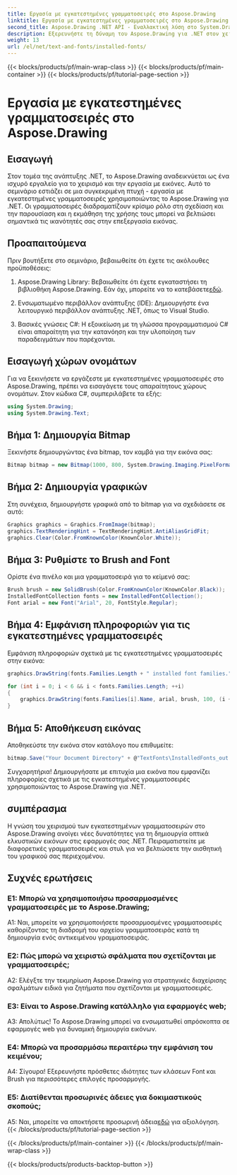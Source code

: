 ```yaml
---
title: Εργασία με εγκατεστημένες γραμματοσειρές στο Aspose.Drawing
linktitle: Εργασία με εγκατεστημένες γραμματοσειρές στο Aspose.Drawing
second_title: Aspose.Drawing .NET API - Εναλλακτική λύση στο System.Drawing.Common
description: Εξερευνήστε τη δύναμη του Aspose.Drawing για .NET στον χειρισμό των εγκατεστημένων γραμματοσειρών. Βελτιώστε τις δεξιότητές σας στην επεξεργασία εικόνας με αυτό το ολοκληρωμένο σεμινάριο.
weight: 13
url: /el/net/text-and-fonts/installed-fonts/
---
```


{{< blocks/products/pf/main-wrap-class >}}
{{< blocks/products/pf/main-container >}}
{{< blocks/products/pf/tutorial-page-section >}}

# Εργασία με εγκατεστημένες γραμματοσειρές στο Aspose.Drawing

## Εισαγωγή

Στον τομέα της ανάπτυξης .NET, το Aspose.Drawing αναδεικνύεται ως ένα ισχυρό εργαλείο για το χειρισμό και την εργασία με εικόνες. Αυτό το σεμινάριο εστιάζει σε μια συγκεκριμένη πτυχή - εργασία με εγκατεστημένες γραμματοσειρές χρησιμοποιώντας το Aspose.Drawing για .NET. Οι γραμματοσειρές διαδραματίζουν κρίσιμο ρόλο στη σχεδίαση και την παρουσίαση και η εκμάθηση της χρήσης τους μπορεί να βελτιώσει σημαντικά τις ικανότητές σας στην επεξεργασία εικόνας.

## Προαπαιτούμενα

Πριν βουτήξετε στο σεμινάριο, βεβαιωθείτε ότι έχετε τις ακόλουθες προϋποθέσεις:

1.  Aspose.Drawing Library: Βεβαιωθείτε ότι έχετε εγκαταστήσει τη βιβλιοθήκη Aspose.Drawing. Εάν όχι, μπορείτε να το κατεβάσετε[εδώ](https://releases.aspose.com/drawing/net/).

2. Ενσωματωμένο περιβάλλον ανάπτυξης (IDE): Δημιουργήστε ένα λειτουργικό περιβάλλον ανάπτυξης .NET, όπως το Visual Studio.

3. Βασικές γνώσεις C#: Η εξοικείωση με τη γλώσσα προγραμματισμού C# είναι απαραίτητη για την κατανόηση και την υλοποίηση των παραδειγμάτων που παρέχονται.

## Εισαγωγή χώρων ονομάτων

Για να ξεκινήσετε να εργάζεστε με εγκατεστημένες γραμματοσειρές στο Aspose.Drawing, πρέπει να εισαγάγετε τους απαραίτητους χώρους ονομάτων. Στον κώδικα C#, συμπεριλάβετε τα εξής:

```csharp
using System.Drawing;
using System.Drawing.Text;
```

## Βήμα 1: Δημιουργία Bitmap

Ξεκινήστε δημιουργώντας ένα bitmap, τον καμβά για την εικόνα σας:

```csharp
Bitmap bitmap = new Bitmap(1000, 800, System.Drawing.Imaging.PixelFormat.Format32bppPArgb);
```

## Βήμα 2: Δημιουργία γραφικών

Στη συνέχεια, δημιουργήστε γραφικά από το bitmap για να σχεδιάσετε σε αυτό:

```csharp
Graphics graphics = Graphics.FromImage(bitmap);
graphics.TextRenderingHint = TextRenderingHint.AntiAliasGridFit;
graphics.Clear(Color.FromKnownColor(KnownColor.White));
```

## Βήμα 3: Ρυθμίστε το Brush and Font

Ορίστε ένα πινέλο και μια γραμματοσειρά για το κείμενό σας:

```csharp
Brush brush = new SolidBrush(Color.FromKnownColor(KnownColor.Black));
InstalledFontCollection fonts = new InstalledFontCollection();
Font arial = new Font("Arial", 20, FontStyle.Regular);
```

## Βήμα 4: Εμφάνιση πληροφοριών για τις εγκατεστημένες γραμματοσειρές

Εμφάνιση πληροφοριών σχετικά με τις εγκατεστημένες γραμματοσειρές στην εικόνα:

```csharp
graphics.DrawString(fonts.Families.Length + " installed font families.", arial, brush, 100, 100);

for (int i = 0; i < 6 && i < fonts.Families.Length; ++i)
{
    graphics.DrawString(fonts.Families[i].Name, arial, brush, 100, (i + 2) * 100);
}
```

## Βήμα 5: Αποθήκευση εικόνας

Αποθηκεύστε την εικόνα στον κατάλογο που επιθυμείτε:

```csharp
bitmap.Save("Your Document Directory" + @"TextFonts\InstalledFonts_out.png");
```

Συγχαρητήρια! Δημιουργήσατε με επιτυχία μια εικόνα που εμφανίζει πληροφορίες σχετικά με τις εγκατεστημένες γραμματοσειρές χρησιμοποιώντας το Aspose.Drawing για .NET.

## συμπέρασμα

Η γνώση του χειρισμού των εγκατεστημένων γραμματοσειρών στο Aspose.Drawing ανοίγει νέες δυνατότητες για τη δημιουργία οπτικά ελκυστικών εικόνων στις εφαρμογές σας .NET. Πειραματιστείτε με διαφορετικές γραμματοσειρές και στυλ για να βελτιώσετε την αισθητική του γραφικού σας περιεχομένου.

## Συχνές ερωτήσεις

### Ε1: Μπορώ να χρησιμοποιήσω προσαρμοσμένες γραμματοσειρές με το Aspose.Drawing;

A1: Ναι, μπορείτε να χρησιμοποιήσετε προσαρμοσμένες γραμματοσειρές καθορίζοντας τη διαδρομή του αρχείου γραμματοσειράς κατά τη δημιουργία ενός αντικειμένου γραμματοσειράς.

### Ε2: Πώς μπορώ να χειριστώ σφάλματα που σχετίζονται με γραμματοσειρές;

A2: Ελέγξτε την τεκμηρίωση Aspose.Drawing για στρατηγικές διαχείρισης σφαλμάτων ειδικά για ζητήματα που σχετίζονται με γραμματοσειρές.

### Ε3: Είναι το Aspose.Drawing κατάλληλο για εφαρμογές web;

Α3: Απολύτως! Το Aspose.Drawing μπορεί να ενσωματωθεί απρόσκοπτα σε εφαρμογές web για δυναμική δημιουργία εικόνων.

### Ε4: Μπορώ να προσαρμόσω περαιτέρω την εμφάνιση του κειμένου;

Α4: Σίγουρα! Εξερευνήστε πρόσθετες ιδιότητες των κλάσεων Font και Brush για περισσότερες επιλογές προσαρμογής.

### Ε5: Διατίθενται προσωρινές άδειες για δοκιμαστικούς σκοπούς;

 A5: Ναι, μπορείτε να αποκτήσετε προσωρινή άδεια[εδώ](https://purchase.aspose.com/temporary-license/) για αξιολόγηση.
{{< /blocks/products/pf/tutorial-page-section >}}

{{< /blocks/products/pf/main-container >}}
{{< /blocks/products/pf/main-wrap-class >}}

{{< blocks/products/products-backtop-button >}}
